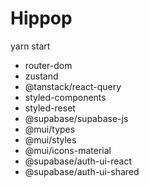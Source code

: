 # Hippop

yarn start

- router-dom
- zustand
- @tanstack/react-query
- styled-components
- styled-reset
- @supabase/supabase-js
- @mui/types
- @mui/styles
- @mui/icons-material
- @supabase/auth-ui-react
- @supabase/auth-ui-shared
